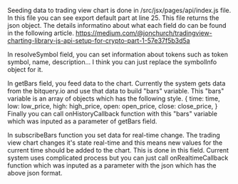 Seeding data to trading view chart is done in /src/jsx/pages/api/index.js file.
In this file you can see export default part at line 25.
This file returns the json object.
The details informatino about what each field do can be found in the following article.
https://medium.com/@jonchurch/tradingview-charting-library-js-api-setup-for-crypto-part-1-57e37f5b3d5a

In resolveSymbol field, you can set information about tokens such as token symbol, name, description...
I think you can just replace the symbolInfo object for it.

In getBars field, you feed data to the chart.
Currently the system gets data from the bitquery.io and use that data to build "bars" variable.
This "bars" variable is an array of objects which has the following style.
{
	time: time,
	low: low_price,
	high: high_price,
	open: open_price,
	close: close_price,
}
Finally you can call onHistoryCallback function with this "bars" variable which was inputed as a parameter of getBars field.

In subscribeBars function you set data for real-time change.
The trading view chart changes it's state real-time and this means new values for the current time should be added to the chart.
This is done in this field.
Current system uses complicated process but you can just call onRealtimeCallback function which was inputed as a parameter with the json which has the above json format.